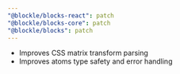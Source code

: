 ```yaml
---
"@blockle/blocks-react": patch
"@blockle/blocks-core": patch
"@blockle/blocks": patch
---
```


- Improves CSS matrix transform parsing
- Improves atoms type safety and error handling

